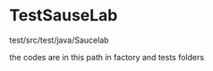 # TestSauseLab

test/src/test/java/Saucelab

the codes are in this path
in factory and tests folders
